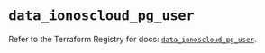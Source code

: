 # `data_ionoscloud_pg_user`

Refer to the Terraform Registry for docs: [`data_ionoscloud_pg_user`](https://registry.terraform.io/providers/ionos-cloud/ionoscloud/6.5.6/docs/data-sources/pg_user).
